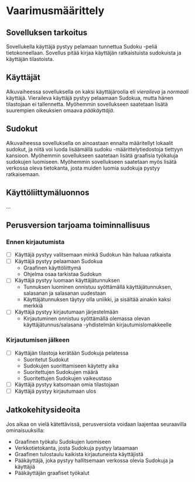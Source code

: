 # Vaarimusmäärittely

## Sovelluksen tarkoitus

Sovellukella käyttäjä pystyy pelamaan tunnettua Sudoku -peliä tietokoneellaan. Sovellus pitää kirjaa käyttäjän ratkaistuista sudokuista ja käyttäjän tilastoista.

## Käyttäjät

Alkuvaiheessa sovelluksella on kaksi käyttäjäroolia eli *vieraileva* ja *normaali* käyttäjä. Vieraileva käyttäjä pystyy pelaamaan Sudokua, mutta hänen tilastojaan ei tallennetta. Myöhemmin sovellukseen saatetaan lisätä suurempien oikeuksien omaava *pääkäyttäjä*.

## Sudokut

Alkuvaiheessa sovelluksella on ainoastaan ennalta määritellyt lokaalit sudokut, ja niitä voi luoda lisäämällä sudoku -määrittelytiedostoja tiettyyn kansioon. Myöhemmin sovellukseen saatetaan lisätä graafisia työkaluja sudokujen luomiseen. Myöhemmin sovellukseen saatetaan myös lisätä verkossa oleva tietokanta, josta muiden luomia sudokuja pystyy ratkaisemaan.

## Käyttöliittymäluonnos

...

## Perusversion tarjoama toiminnallisuus

### Ennen kirjautumista

- [ ] Käyttäjä pystyy valitsemaan minkä Sudokun hän haluaa ratkaista
- [ ] Käyttäjä pystyy pelaamaan Sudokua
  - Graafinen käyttöliittymä
  - Ohjelma osaa tarkistaa Sudokun
- [ ] Käyttäjä pystyy luomaan käyttäjätunnuksen
  - Tunnuksen luominen onnistuu syöttämällä käyttäjätunnuksen, salasanan ja salasanan uudestaan
  - Käyttäjätunnuksen täytyy olla uniikki, ja sisältää ainakin kaksi merkkiä
- [ ] Käyttäjä pystyy kirjautumaan järjestelmään
  - Kirjautuminen onnistuu syöttämällä olemassa olevan käyttäjätunnus/salasana -yhdistelmän kirjautumislomakkeelle
  
### Kirjautumisen jälkeen

- [ ] Käyttäjän tilastoja kerätään Sudokuja pelatessa
  - Suoritetut Sudokut
  - Sudokujen suorittamiseen käytetty aika
  - Suoritettujen Sudokujen määrä
  - Suoritettujen Sudokujen vaikeustaso
- [ ] Käyttäjä pystyy katsomaan omia tilastojaan
- [ ] Käyttäjä pystyy kirjautumaan ulos

## Jatkokehitysideoita

Jos aikaa on vielä kätettävissä, perusversiota voidaan laajentaa seuraavilla ominaisuuksilla:

- Graafinen työkalu Sudokujen luomiseen
- Verkkotietokanta, josta Sudokuja pystyy lataamaan
- Graafinen tulostaulu kaikista kirjautuneista käyttäjistä
- Pääkäyttäjä, joka pystyy hallitsemaan verkossa olevia Sudokuja ja käyttäjiä
- Pääkäyttäjän graafiset työkalut
